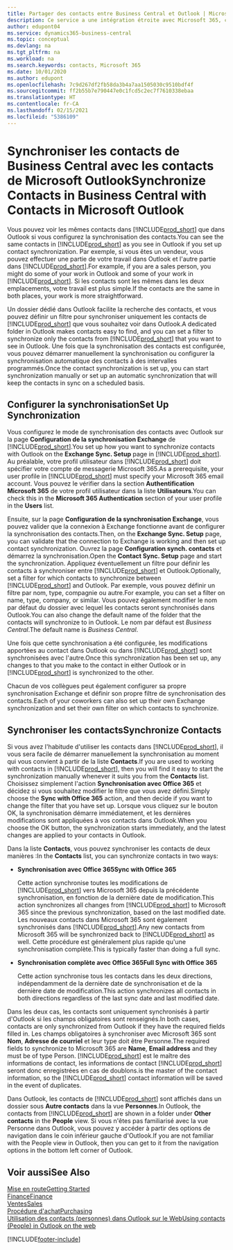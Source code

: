 ```yaml
---
title: Partager des contacts entre Business Central et Outlook | Microsoft Docs
description: Ce service a une intégration étroite avec Microsoft 365, ce qui vous permet de partager des contacts entre Outlook et Business Central.
author: edupont04
ms.service: dynamics365-business-central
ms.topic: conceptual
ms.devlang: na
ms.tgt_pltfrm: na
ms.workload: na
ms.search.keywords: contacts, Microsoft 365
ms.date: 10/01/2020
ms.author: edupont
ms.openlocfilehash: 7c9d267df2fb58da3b4a7aa1505030c9510bdf4f
ms.sourcegitcommit: ff2b55b7e790447e0c1fcd5c2ec7f7610338ebaa
ms.translationtype: HT
ms.contentlocale: fr-CA
ms.lasthandoff: 02/15/2021
ms.locfileid: "5386109"
---
```

# <a name="synchronize-contacts-in-business-central-with-contacts-in-microsoft-outlook"></a><span data-ttu-id="60223-103">Synchroniser les contacts de Business Central avec les contacts de Microsoft Outlook</span><span class="sxs-lookup"><span data-stu-id="60223-103">Synchronize Contacts in Business Central with Contacts in Microsoft Outlook</span></span>
<span data-ttu-id="60223-104">Vous pouvez voir les mêmes contacts dans [!INCLUDE[prod_short](includes/prod_short.md)] que dans Outlook si vous configurez la synchronisation des contacts.</span><span class="sxs-lookup"><span data-stu-id="60223-104">You can see the same contacts in [!INCLUDE[prod_short](includes/prod_short.md)] as you see in Outlook if you set up contact synchronization.</span></span> <span data-ttu-id="60223-105">Par exemple, si vous êtes un vendeur, vous pouvez effectuer une partie de votre travail dans Outlook et l'autre partie dans [!INCLUDE[prod_short](includes/prod_short.md)].</span><span class="sxs-lookup"><span data-stu-id="60223-105">For example, if you are a sales person, you might do some of your work in Outlook and some of your work in [!INCLUDE[prod_short](includes/prod_short.md)].</span></span> <span data-ttu-id="60223-106">Si les contacts sont les mêmes dans les deux emplacements, votre travail est plus simple.</span><span class="sxs-lookup"><span data-stu-id="60223-106">If the contacts are the same in both places, your work is more straightforward.</span></span>  

<span data-ttu-id="60223-107">Un dossier dédié dans Outlook facilite la recherche des contacts, et vous pouvez définir un filtre pour synchroniser uniquement les contacts de [!INCLUDE[prod_short](includes/prod_short.md)] que vous souhaitez voir dans Outlook.</span><span class="sxs-lookup"><span data-stu-id="60223-107">A dedicated folder in Outlook makes contacts easy to find, and you can set a filter to synchronize only the contacts from [!INCLUDE[prod_short](includes/prod_short.md)] that you want to see in Outlook.</span></span> <span data-ttu-id="60223-108">Une fois que la synchronisation des contacts est configurée, vous pouvez démarrer manuellement la synchronisation ou configurer la synchronisation automatique des contacts à des intervalles programmés.</span><span class="sxs-lookup"><span data-stu-id="60223-108">Once the contact synchronization is set up, you can start synchronization manually or set up an automatic synchronization that will keep the contacts in sync on a scheduled basis.</span></span>  

## <a name="set-up-synchronization"></a><span data-ttu-id="60223-109">Configurer la synchronisation</span><span class="sxs-lookup"><span data-stu-id="60223-109">Set Up Synchronization</span></span>
<span data-ttu-id="60223-110">Vous configurez le mode de synchronisation des contacts avec Outlook sur la page **Configuration de la synchronisation Exchange** de [!INCLUDE[prod_short](includes/prod_short.md)].</span><span class="sxs-lookup"><span data-stu-id="60223-110">You set up how you want to synchronize contacts with Outlook on the **Exchange Sync. Setup** page in [!INCLUDE[prod_short](includes/prod_short.md)].</span></span> <span data-ttu-id="60223-111">Au préalable, votre profil utilisateur dans [!INCLUDE[prod_short](includes/prod_short.md)] doit spécifier votre compte de messagerie Microsoft 365.</span><span class="sxs-lookup"><span data-stu-id="60223-111">As a prerequisite, your user profile in [!INCLUDE[prod_short](includes/prod_short.md)] must specify your Microsoft 365 email account.</span></span> <span data-ttu-id="60223-112">Vous pouvez le vérifier dans la section **Authentification Microsoft 365** de votre profil utilisateur dans la liste **Utilisateurs**.</span><span class="sxs-lookup"><span data-stu-id="60223-112">You can check this in the **Microsoft 365 Authentication** section of your user profile in the **Users** list.</span></span>  

<span data-ttu-id="60223-113">Ensuite, sur la page **Configuration de la synchronisation Exchange**, vous pouvez valider que la connexion à Exchange fonctionne avant de configurer la synchronisation des contacts.</span><span class="sxs-lookup"><span data-stu-id="60223-113">Then, on the **Exchange Sync. Setup** page, you can validate that the connection to Exchange is working and then set up contact synchronization.</span></span> <span data-ttu-id="60223-114">Ouvrez la page **Configuration synch. contacts** et démarrez la synchronisation.</span><span class="sxs-lookup"><span data-stu-id="60223-114">Open the **Contact Sync. Setup** page and start the synchronization.</span></span> <span data-ttu-id="60223-115">Appliquez éventuellement un filtre pour définir les contacts à synchroniser entre [!INCLUDE[prod_short](includes/prod_short.md)] et Outlook.</span><span class="sxs-lookup"><span data-stu-id="60223-115">Optionally, set a filter for which contacts to synchronize between [!INCLUDE[prod_short](includes/prod_short.md)] and Outlook.</span></span> <span data-ttu-id="60223-116">Par exemple, vous pouvez définir un filtre par nom, type, compagnie ou autre.</span><span class="sxs-lookup"><span data-stu-id="60223-116">For example, you can set a filter on name, type, company, or similar.</span></span> <span data-ttu-id="60223-117">Vous pouvez également modifier le nom par défaut du dossier avec lequel les contacts seront synchronisés dans Outlook.</span><span class="sxs-lookup"><span data-stu-id="60223-117">You can also change the default name of the folder that the contacts will synchronize to in Outlook.</span></span> <span data-ttu-id="60223-118">Le nom par défaut est *Business Central*.</span><span class="sxs-lookup"><span data-stu-id="60223-118">The default name is *Business Central*.</span></span>  

<span data-ttu-id="60223-119">Une fois que cette synchronisation a été configurée, les modifications apportées au contact dans Outlook ou dans [!INCLUDE[prod_short](includes/prod_short.md)] sont synchronisées avec l'autre.</span><span class="sxs-lookup"><span data-stu-id="60223-119">Once this synchronization has been set up, any changes to that you make to the contact in either Outlook or in [!INCLUDE[prod_short](includes/prod_short.md)] is synchronized to the other.</span></span>  

<span data-ttu-id="60223-120">Chacun de vos collègues peut également configurer sa propre synchronisation Exchange et définir son propre filtre de synchronisation des contacts.</span><span class="sxs-lookup"><span data-stu-id="60223-120">Each of your coworkers can also set up their own Exchange synchronization and set their own filter on which contacts to synchronize.</span></span>  

## <a name="synchronize-contacts"></a><span data-ttu-id="60223-121">Synchroniser les contacts</span><span class="sxs-lookup"><span data-stu-id="60223-121">Synchronize Contacts</span></span>
<span data-ttu-id="60223-122">Si vous avez l'habitude d'utiliser les contacts dans [!INCLUDE[prod_short](includes/prod_short.md)], il vous sera facile de démarrer manuellement la synchronisation au moment qui vous convient à partir de la liste **Contacts**.</span><span class="sxs-lookup"><span data-stu-id="60223-122">If you are used to working with contacts in [!INCLUDE[prod_short](includes/prod_short.md)], then you will find it easy to start the synchronization manually whenever it suits you from the **Contacts** list.</span></span> <span data-ttu-id="60223-123">Choisissez simplement l'action **Synchronisation avec Office 365** et décidez si vous souhaitez modifier le filtre que vous avez défini.</span><span class="sxs-lookup"><span data-stu-id="60223-123">Simply choose the **Sync with Office 365** action, and then decide if you want to change the filter that you have set up.</span></span> <span data-ttu-id="60223-124">Lorsque vous cliquez sur le bouton OK, la synchronisation démarre immédiatement, et les dernières modifications sont appliquées à vos contacts dans Outlook.</span><span class="sxs-lookup"><span data-stu-id="60223-124">When you choose the OK button, the synchronization starts immediately, and the latest changes are applied to your contacts in Outlook.</span></span>  

<span data-ttu-id="60223-125">Dans la liste **Contacts**, vous pouvez synchroniser les contacts de deux manières :</span><span class="sxs-lookup"><span data-stu-id="60223-125">In the **Contacts** list, you can synchronize contacts in two ways:</span></span>

* <span data-ttu-id="60223-126">**Synchronisation avec Office 365**</span><span class="sxs-lookup"><span data-stu-id="60223-126">**Sync with Office 365**</span></span>

  <span data-ttu-id="60223-127">Cette action synchronise toutes les modifications de [!INCLUDE[prod_short](includes/prod_short.md)] vers Microsoft 365 depuis la précédente synchronisation, en fonction de la dernière date de modification.</span><span class="sxs-lookup"><span data-stu-id="60223-127">This action synchronizes all changes from [!INCLUDE[prod_short](includes/prod_short.md)] to Microsoft 365 since the previous synchronization, based on the last modified date.</span></span> <span data-ttu-id="60223-128">Les nouveaux contacts dans Microsoft 365 sont également synchronisés dans [!INCLUDE[prod_short](includes/prod_short.md)].</span><span class="sxs-lookup"><span data-stu-id="60223-128">Any new contacts from Microsoft 365 will be synchronized back to [!INCLUDE[prod_short](includes/prod_short.md)] as well.</span></span> <span data-ttu-id="60223-129">Cette procédure est généralement plus rapide qu'une synchronisation complète.</span><span class="sxs-lookup"><span data-stu-id="60223-129">This is typically faster than doing a full sync.</span></span>  

* <span data-ttu-id="60223-130">**Synchronisation complète avec Office 365**</span><span class="sxs-lookup"><span data-stu-id="60223-130">**Full Sync with Office 365**</span></span>

  <span data-ttu-id="60223-131">Cette action synchronise tous les contacts dans les deux directions, indépendamment de la dernière date de synchronisation et de la dernière date de modification.</span><span class="sxs-lookup"><span data-stu-id="60223-131">This action synchronizes all contacts in both directions regardless of the last sync date and last modified date.</span></span>  

<span data-ttu-id="60223-132">Dans les deux cas, les contacts sont uniquement synchronisés à partir d'Outlook si les champs obligatoires sont renseignés.</span><span class="sxs-lookup"><span data-stu-id="60223-132">In both cases, contacts are only synchronized from Outlook if they have the required fields filled in.</span></span> <span data-ttu-id="60223-133">Les champs obligatoires à synchroniser avec Microsoft 365 sont **Nom**, **Adresse de courriel** et leur type doit être Personne.</span><span class="sxs-lookup"><span data-stu-id="60223-133">The required fields to synchronize to Microsoft 365 are **Name**, **Email address** and they must be of type Person.</span></span> [!INCLUDE[prod_short](includes/prod_short.md)] <span data-ttu-id="60223-134">est le maître des informations de contact, les informations de contact [!INCLUDE[prod_short](includes/prod_short.md)] seront donc enregistrées en cas de doublons.</span><span class="sxs-lookup"><span data-stu-id="60223-134">is the master of the contact information, so the [!INCLUDE[prod_short](includes/prod_short.md)] contact information will be saved in the event of duplicates.</span></span>  

<span data-ttu-id="60223-135">Dans Outlook, les contacts de [!INCLUDE[prod_short](includes/prod_short.md)] sont affichés dans un dossier sous **Autre contacts** dans la vue **Personnes**.</span><span class="sxs-lookup"><span data-stu-id="60223-135">In Outlook, the contacts from [!INCLUDE[prod_short](includes/prod_short.md)] are shown in a folder under **Other contacts** in the **People**  view.</span></span> <span data-ttu-id="60223-136">Si vous n'êtes pas familiarisé avec la vue Personne dans Outlook, vous pouvez y accéder à partir des options de navigation dans le coin inférieur gauche d'Outlook.</span><span class="sxs-lookup"><span data-stu-id="60223-136">If you are not familiar with the People view in Outlook, then you can get to it from the navigation options in the bottom left corner of Outlook.</span></span>  

## <a name="see-also"></a><span data-ttu-id="60223-137">Voir aussi</span><span class="sxs-lookup"><span data-stu-id="60223-137">See Also</span></span>
[<span data-ttu-id="60223-138">Mise en route</span><span class="sxs-lookup"><span data-stu-id="60223-138">Getting Started</span></span>](product-get-started.md)  
[<span data-ttu-id="60223-139">Finance</span><span class="sxs-lookup"><span data-stu-id="60223-139">Finance</span></span>](finance.md)  
[<span data-ttu-id="60223-140">Ventes</span><span class="sxs-lookup"><span data-stu-id="60223-140">Sales</span></span>](sales-manage-sales.md)  
[<span data-ttu-id="60223-141">Procédure d'achat</span><span class="sxs-lookup"><span data-stu-id="60223-141">Purchasing</span></span>](purchasing-manage-purchasing.md)  
[<span data-ttu-id="60223-142">Utilisation des contacts (personnes) dans Outlook sur le Web</span><span class="sxs-lookup"><span data-stu-id="60223-142">Using contacts (People) in Outlook on the web</span></span>](https://support.office.com/article/Using-contacts-People-in-Outlook-on-the-web-1e3438c7-26b2-420c-87de-3cea9d31b5cb?appver=OWB150)  


[!INCLUDE[footer-include](includes/footer-banner.md)]